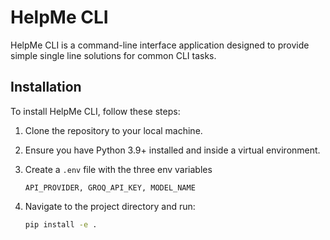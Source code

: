 # HelpMe CLI

HelpMe CLI is a command-line interface application designed to provide simple single line solutions for common CLI tasks.

## Installation

To install HelpMe CLI, follow these steps:

1. Clone the repository to your local machine.
2. Ensure you have Python 3.9+ installed and inside a virtual environment.
3. Create a `.env` file with the three env variables

    ```API_PROVIDER, GROQ_API_KEY, MODEL_NAME```

3. Navigate to the project directory and run:

    ```sh
    pip install -e .
    ```
